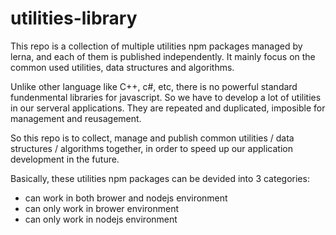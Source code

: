 # utilities-library

This repo is a collection of multiple utilities npm packages managed by lerna, and each of them is published independently. It mainly focus on the common used utilities, data structures and algorithms.   

Unlike other language like C++, c#, etc, there is no powerful standard fundenmental libraries for javascript. So we have to develop a lot of utilities in our serveral applications. They are repeated and duplicated, imposible for management and reusagement. 

So this repo is to collect, manage and publish common utilities / data structures / algorithms together, in order to speed up our application development in the future.    


Basically, these utilities npm packages can be devided into 3 categories:
* can work in both brower and nodejs environment        
* can only work in brower environment       
* can only work in nodejs environment       










